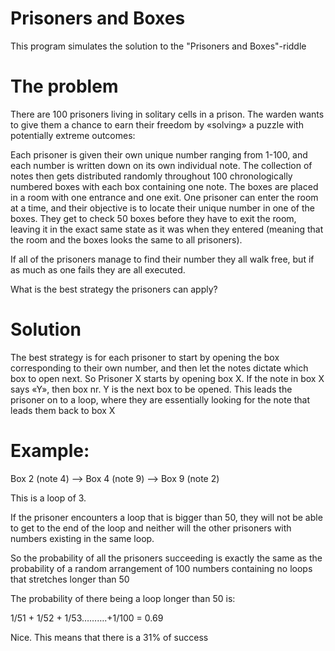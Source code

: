 # Prisoners and Boxes

This program simulates the solution to the "Prisoners and Boxes"-riddle

# The problem

There are 100 prisoners living in solitary cells in a prison. 
The warden wants to give them a chance to earn their freedom by «solving» a puzzle 
with potentially extreme outcomes:

Each prisoner is given their own unique number ranging from 1-100, and each number 
is written down on its own individual note. 
The collection of notes then gets distributed randomly throughout 
100 chronologically numbered boxes with each box containing one note.
The boxes are placed in a room with one entrance and one exit.
One prisoner can enter the room at a time, and their objective is to locate their unique number in one of the boxes.
They get to check 50 boxes before they have to exit the room, 
leaving it in the exact same state as it was when they entered (meaning that the room and the boxes looks 
the same to all prisoners).

If all of the prisoners manage to find their number they all walk free, but if as much as one 
fails they are all executed.

What is the best strategy the prisoners can apply?

# Solution

The best strategy is for each prisoner to start by opening the box corresponding to their own number, 
and then let the notes dictate which box to open next.
So Prisoner  X starts by opening box  X. If the note in box  X says «Y», then box nr. Y is the next box to be opened.
This leads the prisoner on to a loop, where they are essentially looking for the note that leads them back to box X

# Example:

Box 2 (note 4) —> Box 4 (note 9) —> Box 9 (note 2)

This is a loop of 3.

If the prisoner encounters a loop that is bigger than 50, they will not be able to get to the end of the loop 
and neither will the other prisoners with numbers existing in the same loop.

So the probability of all the prisoners succeeding is exactly the same as 
the probability of a random arrangement of 100 numbers containing no loops that stretches longer than 50

The probability of there being a loop longer than 50 is: 

1/51 + 1/52 + 1/53……….+1/100 = 0.69

Nice.
This means that there is a 31% of success
